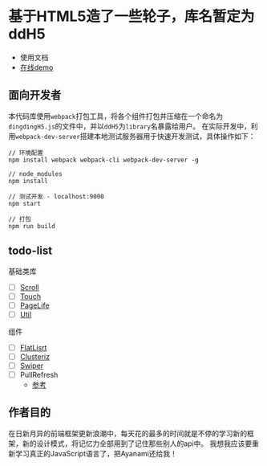 # 基于HTML5造了一些轮子，库名暂定为ddH5 
 - 使用文档
 - [在线demo](https://1uokun.github.io/h5/dist/)

## 面向开发者
本代码库使用`webpack`打包工具，将各个组件打包并压缩在一个命名为`dingdingH5.js`的文件中，并以`ddH5`为`library`名暴露给用户。
在实际开发中，利用`webpack-dev-server`搭建本地测试服务器用于快速开发测试，具体操作如下：
```
// 环境配置
npm install webpack webpack-cli webpack-dev-server -g 

// node_modules
npm install

// 测试开发 - localhost:9000
npm start

// 打包
npm run build
```

## todo-list
基础类库
 - [ ] [Scroll](https://github.com/1uokun/h5/blob/master/src/base/scroll.js)
 - [ ] [Touch](https://github.com/1uokun/h5/blob/master/src/base/touch.js)
 - [ ] [PageLife](https://github.com/1uokun/h5/blob/master/src/base/pagelife.js)
 - [ ] [Util](https://github.com/1uokun/h5/blob/master/src/base/util.js)
 
组件
 - [ ] [FlatLisrt](https://github.com/1uokun/h5/blob/master/src/components/flatlist.js)
 - [ ] [Clusteriz](https://github.com/1uokun/h5/blob/master/src/components/clusterize.js)
 - [ ] [Swiper](https://github.com/1uokun/h5/blob/master/src/components/swiper.js)
 - [ ] PullRefresh
    - [参考](http://www.alloyteam.com/author/tat-tennylv/)
    
## 作者目的
在日新月异的前端框架更新浪潮中，每天花的最多的时间就是不停的学习新的框架，新的设计模式，将记忆力全部用到了记住那些别人的api中。
我想我应该要重新学习真正的JavaScript语言了，把Ayanami还给我！